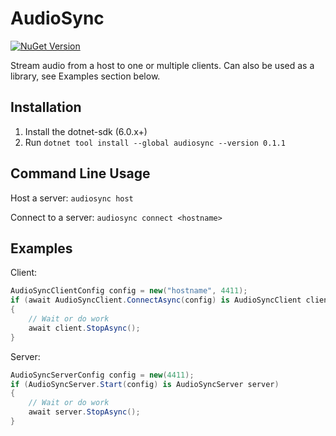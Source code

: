 # AudioSync

[![NuGet Version](https://img.shields.io/nuget/v/AudioSync.svg?style=flat)](https://www.nuget.org/packages/AudioSync) 

Stream audio from a host to one or multiple clients. Can also be used as a library, see Examples section below.

## Installation

1. Install the dotnet-sdk (6.0.x+)
2. Run `dotnet tool install --global audiosync --version 0.1.1`

## Command Line Usage

Host a server: `audiosync host`

Connect to a server: `audiosync connect <hostname>`

## Examples

Client:

```csharp
AudioSyncClientConfig config = new("hostname", 4411);
if (await AudioSyncClient.ConnectAsync(config) is AudioSyncClient client)
{
    // Wait or do work
    await client.StopAsync();
}
```

Server:
```csharp
AudioSyncServerConfig config = new(4411);
if (AudioSyncServer.Start(config) is AudioSyncServer server)
{
    // Wait or do work
    await server.StopAsync();
}
